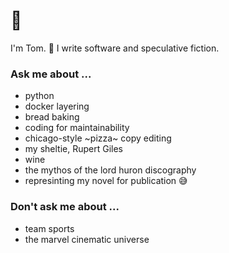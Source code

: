 # 🫥

I'm Tom. 👋 I write software and speculative fiction.

### Ask me about ...

- python
- docker layering
- bread baking
- coding for maintainability
- chicago-style ~pizza~ copy editing
- my sheltie, Rupert Giles
- wine
- the mythos of the lord huron discography
- represinting my novel for publication 😅

### Don't ask me about ...

- team sports
- the marvel cinematic universe
